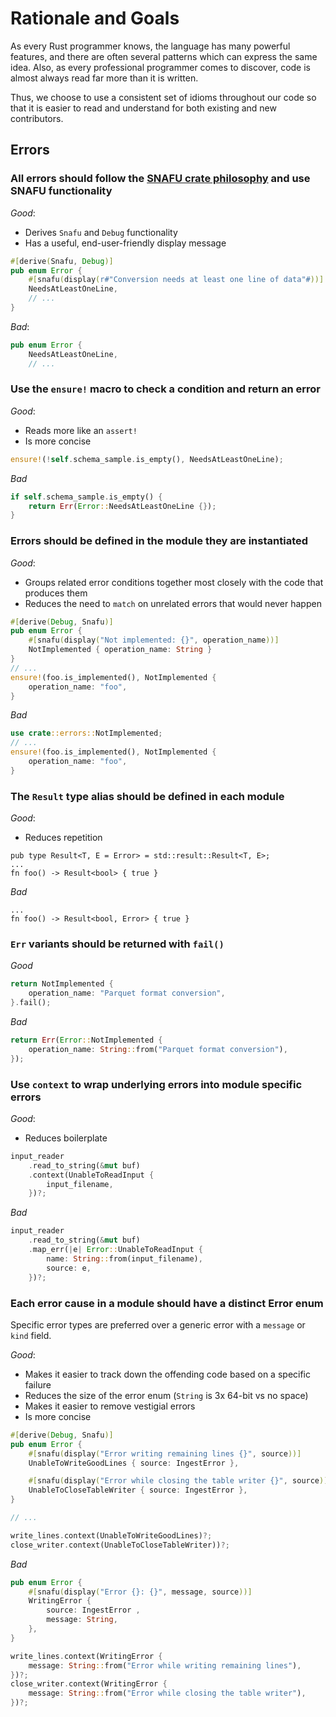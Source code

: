 # Rationale and Goals
As every Rust programmer knows, the language has many powerful features, and there are often several patterns which can express the same idea. Also, as every professional programmer comes to discover, code is almost always read far more than it is written.

Thus, we choose to use a consistent set of idioms throughout our code so that it is easier to read and understand for both existing and new contributors.



## Errors

### All errors should follow the [SNAFU crate philosophy](https://docs.rs/snafu/0.6.8/snafu/guide/philosophy/index.html) and use SNAFU functionality

*Good*:

* Derives `Snafu` and `Debug` functionality
* Has a useful, end-user-friendly display message 

```rust
#[derive(Snafu, Debug)]
pub enum Error {
    #[snafu(display(r#"Conversion needs at least one line of data"#))]
    NeedsAtLeastOneLine,
    // ...
}
```

*Bad*:
```rust
pub enum Error {
    NeedsAtLeastOneLine,
    // ...
```



### Use the `ensure!` macro to check a condition and return an error

*Good*:

* Reads more like an `assert!`
* Is more concise
```rust
ensure!(!self.schema_sample.is_empty(), NeedsAtLeastOneLine);
```

*Bad*
```rust
if self.schema_sample.is_empty() {
    return Err(Error::NeedsAtLeastOneLine {});
}
```


### Errors should be defined in the module they are instantiated



*Good*:

* Groups related error conditions together most closely with the code that produces them
* Reduces the need to `match` on unrelated errors that would never happen

```rust
#[derive(Debug, Snafu)]
pub enum Error {
    #[snafu(display("Not implemented: {}", operation_name))]
    NotImplemented { operation_name: String }
}
// ...
ensure!(foo.is_implemented(), NotImplemented {
    operation_name: "foo",
}
```

*Bad*
```rust
use crate::errors::NotImplemented;
// ...
ensure!(foo.is_implemented(), NotImplemented {
    operation_name: "foo",
}
```

### The `Result` type alias should be defined in each module

*Good*:

* Reduces repetition
```
pub type Result<T, E = Error> = std::result::Result<T, E>;
...
fn foo() -> Result<bool> { true }
```

*Bad*
```
...
fn foo() -> Result<bool, Error> { true }
```



### `Err` variants should be returned with `fail()`

*Good*
```rust
return NotImplemented {
    operation_name: "Parquet format conversion",
}.fail();
```

*Bad*
```rust
return Err(Error::NotImplemented {
    operation_name: String::from("Parquet format conversion"),
});
```


### Use `context` to wrap underlying errors into module specific errors

*Good*:

* Reduces boilerplate

```rust
input_reader
    .read_to_string(&mut buf)
    .context(UnableToReadInput {
        input_filename,
    })?;
```

*Bad*

```rust
input_reader
    .read_to_string(&mut buf)
    .map_err(|e| Error::UnableToReadInput {
        name: String::from(input_filename),
        source: e,
    })?;
```

### Each error cause in a module should have a distinct Error enum

Specific error types are preferred over a generic error with a `message` or `kind` field.

*Good*:

- Makes it easier to track down the offending code based on a specific failure
- Reduces the size of the error enum (`String` is 3x 64-bit vs no space)
- Makes it easier to remove vestigial errors
- Is more concise

```rust
#[derive(Debug, Snafu)]
pub enum Error {
    #[snafu(display("Error writing remaining lines {}", source))]
    UnableToWriteGoodLines { source: IngestError },

    #[snafu(display("Error while closing the table writer {}", source))]
    UnableToCloseTableWriter { source: IngestError },
}

// ...

write_lines.context(UnableToWriteGoodLines)?;
close_writer.context(UnableToCloseTableWriter))?;
```


*Bad*

```rust
pub enum Error {
    #[snafu(display("Error {}: {}", message, source))]
    WritingError {
        source: IngestError ,
        message: String,
    },
}

write_lines.context(WritingError {
    message: String::from("Error while writing remaining lines"),
})?;
close_writer.context(WritingError {
    message: String::from("Error while closing the table writer"),
})?;
```
